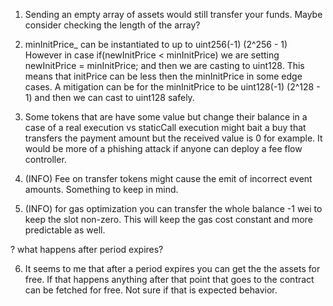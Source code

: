 1. Sending an empty array of assets would still transfer your funds. Maybe consider checking the length of the array?

2. minInitPrice_ can be instantiated to up to uint256(-1) (2^256 - 1)
   However in case if(newInitPrice < minInitPrice) we are setting newInitPrice = minInitPrice; and then we are casting to uint128. This means that initPrice can be less then the minInitPrice in some edge cases.
   A mitigation can be for the minInitPrice to be uint128(-1) (2^128 - 1) and then we can cast to uint128 safely.

3. Some tokens that are have some value but change their balance in a case of a real execution vs staticCall execution might bait a buy that transfers the payment amount but the received value is 0 for example. It would be more of a phishing attack if anyone can deploy a fee flow controller.

4. (INFO) Fee on transfer tokens might cause the emit of incorrect event amounts. Something to keep in mind.

5. (INFO) for gas optimization you can transfer the whole balance -1 wei to keep the slot non-zero. This will keep the gas cost constant and more predictable as well.

? what happens after period expires?

6. It seems to me that after a period expires you can get the the assets for free. If that happens anything after that point that goes to the contract can be fetched for free. Not sure if that is expected behavior.
